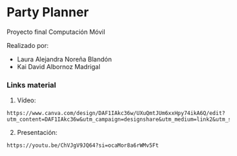 # Party Planner

Proyecto final Computación Móvil

Realizado por:
* Laura Alejandra Noreña Blandón
* Kai David Albornoz Madrigal

### Links material

1. Vídeo:
```shell
https://www.canva.com/design/DAF1IAkc36w/UXuQmtJUm6xxHpy74ikA6Q/edit?utm_content=DAF1IAkc36w&utm_campaign=designshare&utm_medium=link2&utm_source=sharebutton
```
2. Presentación:
```shell
https://youtu.be/ChVJgV9JQ64?si=ocaMor8a6rWMv5Ft
```

